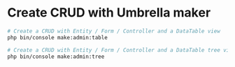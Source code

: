 # Create CRUD with Umbrella maker

```bash
# Create a CRUD with Entity / Form / Controller and a DataTable view
php bin/console make:admin:table

# Create a CRUD with Entity / Form / Controller and a DataTable tree view
php bin/console make:admin:tree
```